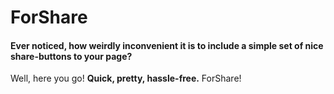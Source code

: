 # ForShare

#### Ever noticed, how weirdly inconvenient it is to include a simple set of nice share-buttons to your page? 
Well, here you go! __Quick, pretty, hassle-free.__ ForShare!


